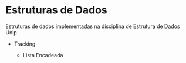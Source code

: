 # Estruturas de Dados

Estruturas de dados implementadas na disciplina de Estrutura de Dados Unip

- Tracking

  * Lista Encadeada
